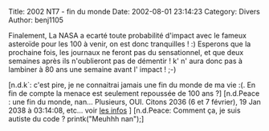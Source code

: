 Title: 2002 NT7 - fin du monde
Date: 2002-08-01 23:14:23
Category: Divers
Author: benj1105

Finalement, La NASA a ecarté toute probabilité d'impact avec le fameux asteroïde pour les 100 à venir, on est donc tranquilles ! :)
Esperons que la prochaine fois, les journaux ne feront pas du sensationnel, et que deux semaines après ils n'oublieront pas de démentir !
k' n' aura donc pas à lambiner à 80 ans une semaine avant l' impact ! ;-)

[n.d.k`: c'est pire, je ne connaitrai jamais une fin du monde de ma vie :(. En fin de compte la menace est seulement repoussée de 100 ans ?]
[n.d.Peace : une fin du monde, nan... Plusieurs, OUI. Citons 2036 (6 et 7 février), 19 Jan 2038 à 03:14:08, etc... voir [ les infos](http://www.merlyn.demon.co.uk/prog2000.htm#2036) ]
[n.d.Peace: Comment ça, je suis autiste du code ? printk("Meuhhh nan");]

